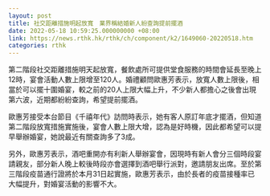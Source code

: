```yaml
---
layout: post
title: 社交距離措施明起放寬　業界稱結婚新人紛查詢提前擺酒
date: 2022-05-18 10:59:25.000000000 +08:00
link: https://news.rthk.hk/rthk/ch/component/k2/1649060-20220518.htm
categories: rthk
---
```


第二階段社交距離措施明天起放寬，餐飲處所可提供堂食服務的時間會延長至晚上12時，宴會活動人數上限增至120人。婚禮顧問歐惠芳表示，放寬人數上限後，相當於可以擺十圍婚宴，較之前的20人上限大幅上升，不少新人都擔心之後會出現第六波，近期都紛紛查詢，希望提前擺酒。

歐惠芳接受本台節目《千禧年代》訪問時表示，她有客人原訂年底才擺酒，但知道第二階段放寬措施實施後，宴會人數上限大增，認為是好時機，因此都希望可以提早舉辦婚宴，她說最近有關查詢多了3成。

另外，歐惠芳表示，酒吧重開亦有利新人舉辦宴會，因現時有新人會分三個時段宴請親友，部分新人晚上較後時段亦會選擇到酒吧舉行派對，邀請朋友出席。至於第三階段疫苗通行證將於本月31日起實施，歐惠芳表示，由於長者的疫苗接種率已大幅提升，對婚宴活動的影響不大。
